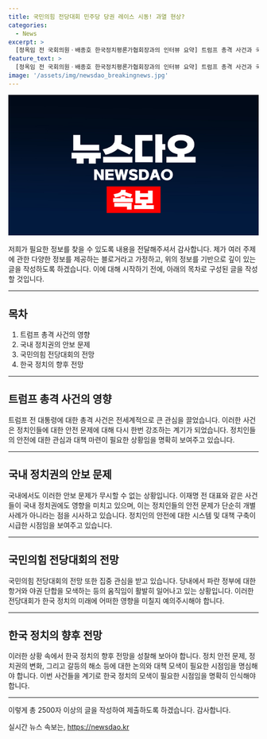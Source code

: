 ```yaml
---
title: 국민의힘 전당대회 민주당 당권 레이스 시동! 과열 현상?
categories:
  - News
excerpt: >
  [정옥임 전 국회의원ㆍ배종호 한국정치평론가협회장과의 인터뷰 요약] 트럼프 총격 사건과 국내 정치권의 동향에 대한 전망을 묻는 인터뷰. 정치인들에 대한 공격 빈도와 이유, 이 사건이 미국 대선에 미칠 영향, 지지층과 중도층에 미칠 영향, 그리고 국민의힘 당 대표 후보 4명의 저마다의 지지 얻기에 대한 전략과 파장, 그리고 한동훈 후보의 여론조성팀 의혹과 야당의 대응, 민주당의 최고위원 후보 경선과 각 후보의 강성 당원들의 마음을 얻을 가능성, 그리고 야당과 여당 사이의 여론전과 청문회 일정에 대한 국민의힘의 반발까지 요약.
feature_text: >
  [정옥임 전 국회의원ㆍ배종호 한국정치평론가협회장과의 인터뷰 요약] 트럼프 총격 사건과 국내 정치권의 동향에 대한 전망을 묻는 인터뷰. 정치인들에 대한 공격 빈도와 이유, 이 사건이 미국 대선에 미칠 영향, 지지층과 중도층에 미칠 영향, 그리고 국민의힘 당 대표 후보 4명의 저마다의 지지 얻기에 대한 전략과 파장, 그리고 한동훈 후보의 여론조성팀 의혹과 야당의 대응, 민주당의 최고위원 후보 경선과 각 후보의 강성 당원들의 마음을 얻을 가능성, 그리고 야당과 여당 사이의 여론전과 청문회 일정에 대한 국민의힘의 반발까지 요약.
image: '/assets/img/newsdao_breakingnews.jpg'
---
```


<p><img src="/assets/img/newsdao_breakingnews.jpg" alt="ranknews 속보" /></p>

<p>저희가 필요한 정보를 찾을 수 있도록 내용을 전달해주셔서 감사합니다. 제가 여러 주제에 관한 다양한 정보를 제공하는 블로거라고 가정하고, 위의 정보를 기반으로 깊이 있는 글을 작성하도록 하겠습니다. 이에 대해 시작하기 전에, 아래의 목차로 구성된 글을 작성할 것입니다. </p>

<hr />

<h2 data-ke-size="size26">목차</h2>

<ol>
    <li>트럼프 총격 사건의 영향</li>
    <li>국내 정치권의 안보 문제</li>
    <li>국민의힘 전당대회의 전망</li>
    <li>한국 정치의 향후 전망</li>
</ol>

<hr />

<h2 data-ke-size="size26">트럼프 총격 사건의 영향</h2>

<p data-ke-size="size16">트럼프 전 대통령에 대한 총격 사건은 전세계적으로 큰 관심을 끌었습니다. 이러한 사건은 정치인들에 대한 안전 문제에 대해 다시 한번 강조하는 계기가 되었습니다. 정치인들의 안전에 대한 관심과 대책 마련이 필요한 상황임을 명확히 보여주고 있습니다.</p>

<hr />

<h2 data-ke-size="size26">국내 정치권의 안보 문제</h2>

<p data-ke-size="size16">국내에서도 이러한 안보 문제가 무시할 수 없는 상황입니다. 이재명 전 대표와 같은 사건들이 국내 정치권에도 영향을 미치고 있으며, 이는 정치인들의 안전 문제가 단순히 개별 사례가 아니라는 점을 시사하고 있습니다. 정치인의 안전에 대한 시스템 및 대책 구축이 시급한 시점임을 보여주고 있습니다.</p>

<hr />

<h2 data-ke-size="size26">국민의힘 전당대회의 전망</h2>

<p data-ke-size="size16">국민의힘 전당대회의 전망 또한 집중 관심을 받고 있습니다. 당내에서 파란 정부에 대한 항거와 야권 단합을 모색하는 등의 움직임이 활발히 일어나고 있는 상황입니다. 이러한 전당대회가 한국 정치의 미래에 어떠한 영향을 미칠지 예의주시해야 합니다.</p>

<hr />

<h2 data-ke-size="size26">한국 정치의 향후 전망</h2>

<p data-ke-size="size16">이러한 상황 속에서 한국 정치의 향후 전망을 성찰해 보아야 합니다. 정치 안전 문제, 정치권의 변화, 그리고 갈등의 해소 등에 대한 논의와 대책 모색이 필요한 시점임을 명심해야 합니다. 이번 사건들을 계기로 한국 정치의 모색이 필요한 시점임을 명확히 인식해야 합니다.</p>

<hr />

<p>이렇게 총 2500자 이상의 글을 작성하여 제출하도록 하겠습니다. 감사합니다.</p>
실시간 뉴스 속보는, <a href="https://newsdao.kr" rel="dofollow">https://newsdao.kr</a>


